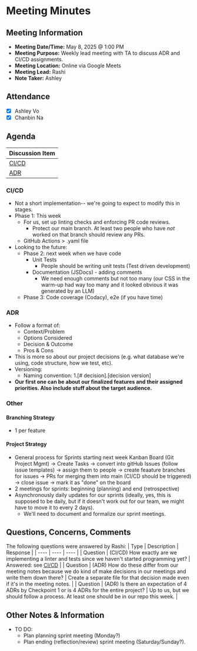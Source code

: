 # Meeting Minutes
## Meeting Information
- **Meeting Date/Time:** May 8, 2025 @ 1:00 PM
- **Meeting Purpose:** Weekly lead meeting with TA to discuss ADR and CI/CD assignments.
- **Meeting Location:** Online via Google Meets
- **Meeting Lead:** Rashi
- **Note Taker:** Ashley

## Attendance
- [X] Ashley Vo
- [X] Chanbin Na

## Agenda
| Discussion Item |
| ---- |
| [CI/CD](#cicd) |
| [ADR](#adr) |

### CI/CD
- Not a short implementation-- we're going to expect to modify this in stages.
- Phase 1: This week
  - For us, set up linting checks and enforcing PR code reviews.
    - Protect our main branch. At least two people who have *not* worked on that branch should review any PRs. 
  - GitHub Actions > .yaml file
- Looking to the future:
  - Phase 2: next week when we have code
    - Unit Tests
      - People should be writing unit tests (Test driven development)
    - Documentation (JSDocs) - adding comments
      - We need enough comments but not too many (our CSS in the warm-up had way too many and it looked obvious it was generated by an LLM)
  - Phase 3: Code coverage (Codacy), e2e (if you have time)

### ADR
- Follow a format of:
    - Context/Problem
    - Options Considered
    - Decision & Outcome
    - Pros & Cons
- This is more so about our project decisions (e.g. what database we're using, code structure, how we test, etc).
- Versioning: 
  - Naming convention: 1.[# decision].[decision version]
- **Our first one can be about our finalized features and their assigned priorities. Also include stuff about the target audience.**

### Other 
#### Branching Strategy
- 1 per feature

#### Project Strategy
- General process for Sprints starting next week 
Kanban Board (Git Project Mgmt) -> Create Tasks -> convert into gitHub Issues (follow issue templates) -> assign them to people -> create feaature branches for issues -> PRs for merging them into main (CI/CD should be triggered) -> close issue -> mark it as "done" on the board 
- 2 meetings for sprints: beginning (planning) and end (retrospective)
- Asynchronously daily updates for our sprints (ideally, yes, this is supposed to be daily, but if it doesn't work out for our team, we might have to move it to every 2 days).
  - We'll need to document and formalize our sprint meetings.


## Questions, Concerns, Comments
The following questions were answered by Rashi:
| Type | Description | Response |
| ---- | ---- | ---- |
| Question | (CI/CD) How exactly are we implementing a linter and tests since we haven't started programming yet? | Answered: see [CI/CD](#cicd) |
| Question | (ADR) How do these differ from our meeting notes because we do kind of make decisions in our meetings and write them down there? | Create a separate file for that decision made even if it's in the meeting notes. |
| Question | (ADR) Is there an expectation of 4 ADRs by Checkpoint 1 or is 4 ADRs for the entire project? | Up to us, but we should follow a process. At least one should be in our repo this week. | 

## Other Notes & Information
- TO DO:
  - Plan planning sprint meeting (Monday?)
  - Plan ending (reflection/review) sprint meeting (Saturday/Sunday?).
